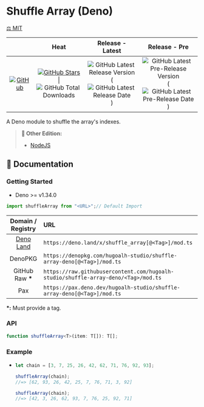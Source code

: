# Shuffle Array (Deno)

[⚖️ MIT](./LICENSE.md)

|  | **Heat** | **Release - Latest** | **Release - Pre** |
|:-:|:-:|:-:|:-:|
| [![GitHub](https://img.shields.io/badge/GitHub-181717?logo=github&logoColor=ffffff&style=flat-square "GitHub")](https://github.com/hugoalh-studio/shuffle-array-deno) | [![GitHub Stars](https://img.shields.io/github/stars/hugoalh-studio/shuffle-array-deno?label=&logoColor=ffffff&style=flat-square "GitHub Stars")](https://github.com/hugoalh-studio/shuffle-array-deno/stargazers) \| ![GitHub Total Downloads](https://img.shields.io/github/downloads/hugoalh-studio/shuffle-array-deno/total?label=&style=flat-square "GitHub Total Downloads") | ![GitHub Latest Release Version](https://img.shields.io/github/release/hugoalh-studio/shuffle-array-deno?sort=semver&label=&style=flat-square "GitHub Latest Release Version") (![GitHub Latest Release Date](https://img.shields.io/github/release-date/hugoalh-studio/shuffle-array-deno?label=&style=flat-square "GitHub Latest Release Date")) | ![GitHub Latest Pre-Release Version](https://img.shields.io/github/release/hugoalh-studio/shuffle-array-deno?include_prereleases&sort=semver&label=&style=flat-square "GitHub Latest Pre-Release Version") (![GitHub Latest Pre-Release Date](https://img.shields.io/github/release-date-pre/hugoalh-studio/shuffle-array-deno?label=&style=flat-square "GitHub Latest Pre-Release Date")) |

A Deno module to shuffle the array's indexes.

> **🔗 Other Edition:**
>
> - [NodeJS](https://github.com/hugoalh-studio/shuffle-array-nodejs)

## 📓 Documentation

### Getting Started

- Deno >= v1.34.0

```ts
import shuffleArray from "<URL>";// Default Import
```

| **Domain / Registry** | **URL** |
|:-:|:--|
| [Deno Land](https://deno.land/x/shuffle_array) | `https://deno.land/x/shuffle_array[@<Tag>]/mod.ts` |
| DenoPKG | `https://denopkg.com/hugoalh-studio/shuffle-array-deno[@<Tag>]/mod.ts` |
| GitHub Raw **\*** | `https://raw.githubusercontent.com/hugoalh-studio/shuffle-array-deno/<Tag>/mod.ts` |
| Pax | `https://pax.deno.dev/hugoalh-studio/shuffle-array-deno[@<Tag>]/mod.ts` |

**\*:** Must provide a tag.

### API

```ts
function shuffleArray<T>(item: T[]): T[];
```

### Example

- ```ts
  let chain = [3, 7, 25, 26, 42, 62, 71, 76, 92, 93];
  
  shuffleArray(chain);
  //=> [62, 93, 26, 42, 25, 7, 76, 71, 3, 92]
  
  shuffleArray(chain);
  //=> [42, 3, 26, 62, 93, 7, 76, 25, 92, 71]
  ```
